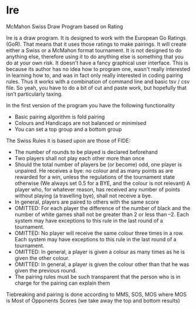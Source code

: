# Ire
McMahon Swiss Draw Program based on Rating

Ire is a draw program. It is designed to work with the European Go Ratings (GoR). That means that it uses those ratings to make pairings. It will create either a Swiss or a McMahon format tournament. It is not designed to do anything else, therefore using it to do anything else is something that you do at your own risk. It doesn't have a fancy graphical user interface. This is because its author has no idea how to program one, wasn't really interested in learning how to, and was in fact only really interested in coding pairing rules. Thus it works with a combination of command line and basic tsv / csv file. So yeah, you have to do a bit of cut and paste work, but hopefully that isn’t particularly taxing.

In the first version of the program you have the following functionality
<ul>
<li>Basic pairing algorithm is fold pairing
<li>Colours and Handicaps are not balanced or minimised
<li>You can set a top group and a bottom group
</ul>

The Swiss Rules it is based upon are those of FIDE:
<ul>
<li>The number of rounds to be played is declared beforehand
<li>Two players shall not play each other more than once
<li>Should the total number of players be (or become) odd, one player is unpaired. He receives a bye: no colour and as many points as are rewarded for a win, unless the regulations of the tournament state otherwise (We always set 0.5 for a BYE, and the colour is not relevant) A player who, for whatever reason, has received any number of points without playing (a travelling bye), shall not receive a bye.
<li>In general, players are paired to others with the same score
<li>OMITTED: For each player the difference of the number of black and the number of white games shall not be greater than 2 or less than –2. Each system may have exceptions to this rule in the last round of a tournament.
<li>OMITTED: No player will receive the same colour three times in a row. Each system may have exceptions to this rule in the last round of a tournament.
<li> OMITTED: In general, a player is given a colour as many times as he is given the other colour.
<li>OMITTED: In general, a player is given the colour other than that he was given the previous round.   
<li>The pairing rules must be such transparent that the person who is in charge for the pairing can explain them
</ul>

Tiebreaking and pairing is done according to MMS, SOS, MOS where MOS is Most of Opponents Scores (we take away the top and bottom results) 
